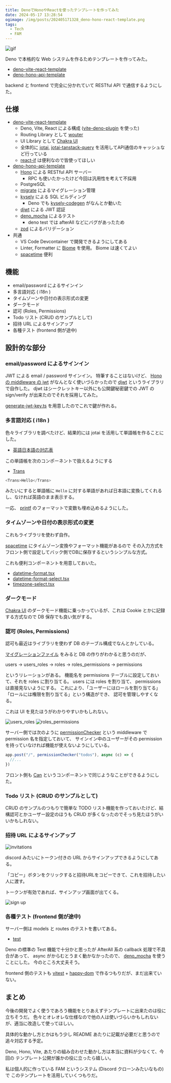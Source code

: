 ```yaml
---
title: DenoでHonoやReactを使ったテンプレートを作ってみた
date: 2024-05-17 13:28:54
ogimage: /img/posts/202405171328_deno-hono-react-template.png
tags:
  - Tech
  - FAM
---
```


![gif](/img/posts/202405171328/template.gif)

Deno で本格的な Web システムを作るためテンプレートを作ってみた。

* [deno-vite-react-template](https://github.com/neumann-tokyo/deno-vite-react-template)
* [deno-hono-api-template](https://github.com/neumann-tokyo/deno-hono-api-template)

backend と frontend で完全に分かれていて RESTful API で通信するようにした。

## 仕様

* [deno-vite-react-template](https://github.com/neumann-tokyo/deno-vite-react-template)
  * Deno, Vite, React による構成 ([vite-deno-plugin](https://github.com/anatoo/vite-deno-plugin) を使った)
  * Routing Library として [wouter](https://github.com/molefrog/wouter)
  * UI Library として [Chakra UI](https://chakra-ui.com)
  * 全体的に [jotai](https://jotai.org), [jotai-tanstack-query](https://github.com/jotaijs/jotai-tanstack-query) を活用してAPI通信のキャッシュなど行っている
  * [react-if](https://www.npmjs.com/package/react-if) は便利なので皆使ってほしい
* [deno-hono-api-template](https://github.com/neumann-tokyo/deno-hono-api-template)
  * [Hono](https://hono.dev) による RESTful API サーバー
    * RPC も使いたかったけど今回は汎用性を考えて不採用
  * PostgreSQL
  * [migrate](https://github.com/golang-migrate/migrate) によるマイグレーション管理
  * [kysely](https://kysely.dev) による SQL ビルディング
    * Deno でも [kysely-codegen](https://github.com/RobinBlomberg/kysely-codegen) がなんとか動いた
  * [djwt](https://deno.land/x/djwt@v3.0.2) による JWT 認証
  * [deno_mocha](https://github.com/aaronhuggins/deno_mocha) によるテスト
    * deno test では afterAll などにバグがあったため
  * [zod](https://zod.dev) によるバリデーション
* 共通
  * VS Code Devcontainer で開発できるようにしてある
  * Linter, Formatter に [Biome](https://biomejs.dev) を使用。 Biome は速くてよい
  * [spacetime](https://github.com/spencermountain/spacetime) 便利

## 機能

* email/password によるサインイン
* 多言語対応 ( i18n )
* タイムゾーンや日付の表示形式の変更
* ダークモード
* 認可 (Roles, Permissions)
* Todo リスト (CRUD のサンプルとして)
* 招待 URL によるサインアップ
* 各種テスト (frontend 側が途中)

## 設計的な部分

### email/password によるサインイン

JWT による email / password サインイン。
特筆することはないけど、 [Hono の middleware の jwt](https://hono.dev/middleware/builtin/jwt) がなんとなく使いづらかったので
[djwt](https://deno.land/x/djwt@v3.0.2) というライブラリで自作した。
djwt はシークレットキー以外にも公開鍵秘密鍵での JWT の sign/verify が出来たのでそれを採用してみた。

[generate-jwt-key.ts](https://github.com/neumann-tokyo/deno-hono-api-template/blob/main/tools/generate-jwt-key.ts) を用意したのでこれで鍵が作れる。

### 多言語対応 ( i18n )

色々ライブラリを調べたけど、結果的には jotai を活用して単語帳を作ることにした。

* [英語日本語の対応表](https://github.com/neumann-tokyo/deno-vite-react-template/blob/main/src/atoms/i18n/japanese-messages.ts)

この単語帳を次のコンポーネントで扱えるようにする

* [Trans](https://github.com/neumann-tokyo/deno-vite-react-template/blob/main/src/components/trans.tsx)

```js
<Trans>Hello</Trans>
```

みたいにすると単語帳に `Hello` に対する単語があれば日本語に変換してくれるし、なければ英語のまま表示する。

一応、 [printf](https://www.npmjs.com/package/fast-printf) のフォーマットで変数も埋め込めるようにした。

### タイムゾーンや日付の表示形式の変更

これもライブラリを使わず自作。

[spacetime](https://github.com/spencermountain/spacetime) にタイムゾーン変換やフォーマット機能があるので
その入力方式をフロント側で設定してバック側でDBに保存するというシンプルな方式。

これも便利コンポーネントを用意しておいた。

* [datetime-format.tsx](https://github.com/neumann-tokyo/deno-vite-react-template/blob/main/src/components/datetime-format.tsx)
* [datetime-format-select.tsx](https://github.com/neumann-tokyo/deno-vite-react-template/blob/main/src/components/datetime-format-select.tsx)
* [timezone-select.tsx](https://github.com/neumann-tokyo/deno-vite-react-template/blob/main/src/components/timezone-select.tsx)

### ダークモード

[Chakra UI](https://chakra-ui.com) のダークモード機能に乗っかっているが、これは Cookie とかに記録する方式なので DB 保存でも良い気がする。

### 認可 (Roles, Permissions)

認可も最近はライブラリを使わず DB のテーブル構成でなんとかしている。

[マイグレーションファイル](https://github.com/neumann-tokyo/deno-hono-api-template/blob/main/db/migrations/2024022701_initialize.up.sql) をみると DB
の作りがわかると思うのだが、

users -> users_roles -> roles -> roles_permissions -> permissions

というリレーションがある。
機能名を permissions テーブルに設定しておいて、それを roles に割り当てる。
users には roles を割り当て、 permissions は直接見ないようにする。
これにより、「ユーザーにはロールを割り当てる」「ロールには権限を割り当てる」という構造ができ、
認可を管理しやすくなる。

これは UI を見たほうがわかりやすいかもしれない。

![users_roles](/img/posts/202405171328/users_roles.png)
![roles_permissions](/img/posts/202405171328/roles_permissions.png)

サーバー側では次のように [permissionChecker](https://github.com/neumann-tokyo/deno-hono-api-template/blob/main/src/middleware/permission-checker.ts) という middleware で permission 名を指定しておいて、 サインイン中のユーザーがその permission を持っていなければ機能が使えないようにしている。

```js
app.post("/", permissionChecker("todos"), async (c) => {
  //...
})
```

フロント側も [Can](https://github.com/neumann-tokyo/deno-vite-react-template/blob/main/src/components/can.tsx) というコンポーネントで同じようなことができるようにした。

### Todo リスト (CRUD のサンプルとして)

CRUD のサンプルのつもりで簡単な TODO リスト機能を作っておいたけど、結構認可とかユーザー設定のほうも
CRUD が多くなったのでそっち見たほうがいいかもしれない。

### 招待 URL によるサインアップ

![invitations](/img/posts/202405171328/invitations.png)

discord みたいにトークン付きの URL からサインアップできるようにしてある。

「コピー」ボタンをクリックすると招待URLをコピーできて、これを招待したい人に渡す。

トークンが有効であれば、サインアップ画面が出てくる。

![sign up](/img/posts/202405171328/sign_up.png)

### 各種テスト (frontend 側が途中)

サーバー側は models と routes のテストを書いてある。

* [test](https://github.com/neumann-tokyo/deno-hono-api-template/tree/main/test)

Deno の標準の Test 機能で十分かと思ったが AfterAll 系の callback 処理で不具合があって、
async がからむとうまく動かなかったので、 [deno_mocha](https://github.com/aaronhuggins/deno_mocha) を使うことにした。
今のところ大丈夫そう。

frontend 側のテストも [vitest](https://vitest.dev) + [happy-dom](https://github.com/capricorn86/happy-dom) で作るつもりだが、まだ出来ていない。

## まとめ

今後の開発でよく使うであろう機能をとりあえずテンプレートに出来たのは役に立ちそうだ。
色々とオレオレな仕様なので他の人は使いづらいかもしれないが、適当に改造して使ってほしい。

具体的な動かし方とかはもう少し README あたりに記載が必要だと思うので追々対応する予定。

Deno, Hono, Vite, あたりの組み合わせた動かし方は本当に資料が少なくて、今回の
テンプレート公開が誰かの役に立ったら嬉しい。

私は個人的に作っている FAM というシステム (Discord クローンみたいなもの) で
このテンプレートを活用していくつもりだ。
